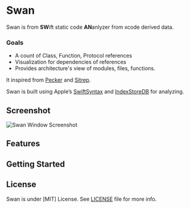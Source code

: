Swan
====

Swan is from **SW**ift static code **AN**anlyzer from xcode derived data.

### Goals

- A count of Class, Function, Protocol references
- Visualization for dependencies of references
- Provides architecture's view of modules, files, functions.

It inspired from [Pecker](https://github.com/woshiccm/Pecker) and [Sitrep](https://github.com/twostraws/Sitrep). 

Swan is built using Apple’s [SwiftSyntax](https://github.com/apple/swift-syntax) and [IndexStoreDB](https://github.com/apple/indexstore-db) for analyzing.

Screenshot
-------------
![Swan Window Screenshot](https://raw.github.com/godrm/Swan/master/Screenshots/Swan-Window.png)


Features
----------


Getting Started
------------------


License
---------
Swan is under [MIT] License. See [LICENSE](LICENSE) file for more info.
